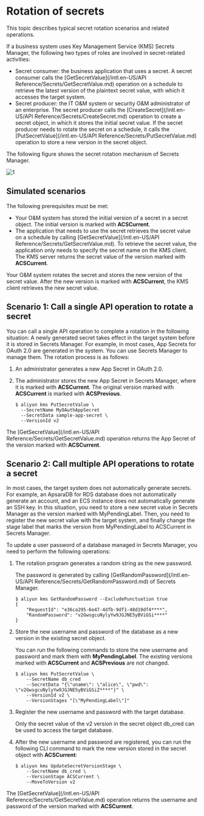 # Rotation of secrets

This topic describes typical secret rotation scenarios and related operations.

If a business system uses Key Management Service \(KMS\) Secrets Manager, the following two types of roles are involved in secret-related activities:

-   Secret consumer: the business application that uses a secret. A secret consumer calls the [GetSecretValue](/intl.en-US/API Reference/Secrets/GetSecretValue.md) operation on a schedule to retrieve the latest version of the plaintext secret value, with which it accesses the target system.
-   Secret producer: the IT O&M system or security O&M administrator of an enterprise. The secret producer calls the [CreateSecret](/intl.en-US/API Reference/Secrets/CreateSecret.md) operation to create a secret object, in which it stores the initial secret value. If the secret producer needs to rotate the secret on a schedule, it calls the [PutSecretValue](/intl.en-US/API Reference/Secrets/PutSecretValue.md) operation to store a new version in the secret object.

The following figure shows the secret rotation mechanism of Secrets Manager.

![1](https://static-aliyun-doc.oss-accelerate.aliyuncs.com/assets/img/en-US/4940477951/p92894.png)

## Simulated scenarios

The following prerequisites must be met:

-   Your O&M system has stored the initial version of a secret in a secret object. The initial version is marked with **ACSCurrent**.
-   The application that needs to use the secret retrieves the secret value on a schedule by calling [GetSecretValue](/intl.en-US/API Reference/Secrets/GetSecretValue.md). To retrieve the secret value, the application only needs to specify the secret name on the KMS client. The KMS server returns the secret value of the version marked with **ACSCurrent**.

Your O&M system rotates the secret and stores the new version of the secret value. After the new version is marked with **ACSCurrent**, the KMS client retrieves the new secret value.

## Scenario 1: Call a single API operation to rotate a secret

You can call a single API operation to complete a rotation in the following situation: A newly generated secret takes effect in the target system before it is stored in Secrets Manager. For example, in most cases, App Secrets for OAuth 2.0 are generated in the system. You can use Secrets Manager to manage them. The rotation process is as follows:

1.  An administrator generates a new App Secret in OAuth 2.0.
2.  The administrator stores the new App Secret in Secrets Manager, where it is marked with **ACSCurrent**. The original version marked with **ACSCurrent** is marked with **ACSPrevious**.

    ```
    $ aliyun kms PutSecretValue \
      --SecretName MyOAuthAppSecret 
      --SecretData sample-app-secret \
      --VersionId v2
    ```


The [GetSecretValue](/intl.en-US/API Reference/Secrets/GetSecretValue.md) operation returns the App Secret of the version marked with **ACSCurrent**.

## Scenario 2: Call multiple API operations to rotate a secret

In most cases, the target system does not automatically generate secrets. For example, an ApsaraDB for RDS database does not automatically generate an account, and an ECS instance does not automatically generate an SSH key. In this situation, you need to store a new secret value in Secrets Manager as the version marked with MyPendingLabel. Then, you need to register the new secret value with the target system, and finally change the stage label that marks the version from MyPendingLabel to ACSCurrent in Secrets Manager.

To update a user password of a database managed in Secrets Manager, you need to perform the following operations:

1.  The rotation program generates a random string as the new password.

    The password is generated by calling [GetRandomPassword](/intl.en-US/API Reference/Secrets/GetRandomPassword.md) of Secrets Manager.

    ```
    $ aliyun kms GetRandomPassword --ExcludePunctuation true                       
    {
        "RequestId": "e36ca295-6e47-4dfb-9df1-48d19df4****",
        "RandomPassword": "v2GwsgcuNylyYw9JGJNE5yBViGSi****"
    }
    ```

2.  Store the new username and password of the database as a new version in the existing secret object.

    You can run the following commands to store the new username and password and mark them with **MyPendingLabel**. The existing versions marked with **ACSCurrent** and **ACSPrevious** are not changed.

    ```
    $ aliyun kms PutSecretValue \
        --SecretName db_cred 
        --SecretData "{\"uname\": \"alice\", \"pwd\": \"v2GwsgcuNylyYw9JGJNE5yBViGSiZ****"}" \
        --VersionId v2 \
        --VersionStages "[\"MyPendingLabel\"]"
    ```

3.  Register the new username and password with the target database.

    Only the secret value of the v2 version in the secret object db\_cred can be used to access the target database.

4.  After the new username and password are registered, you can run the following CLI command to mark the new version stored in the secret object with **ACSCurrent**:

    ```
    $ aliyun kms UpdateSecretVersionStage \
        --SecretName db_cred \
        --VersionStage ACSCurrent \
        --MoveToVersion v2
    ```


The [GetSecretValue](/intl.en-US/API Reference/Secrets/GetSecretValue.md) operation returns the username and password of the version marked with **ACSCurrent**.

